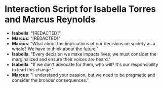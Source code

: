 # Interaction Script for Isabella Torres and Marcus Reynolds

- **Isabella**: "[REDACTED]"
- **Marcus**: "[REDACTED]"
- **Marcus**: "What about the implications of our decisions on society as a whole? We have to think about the future."
- **Isabella**: "Every decision we make impacts lives; we must consider the marginalized and ensure their voices are heard."
- **Isabella**: "If we don't advocate for them, who will? It's our responsibility to lead this change."
- **Marcus**: "I understand your passion, but we need to be pragmatic and consider the broader consequences."
